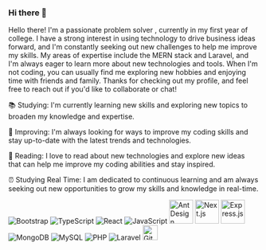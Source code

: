 ### Hi there 👋

<!DOCTYPE html>
<html>
<head>
	
	
</head>
<body>
Hello there! I'm a passionate problem solver , currently in my first year of college. I have a strong interest in using technology to drive business ideas forward, and I'm constantly seeking out new challenges to help me improve my skills. My areas of expertise include the MERN stack and Laravel, and I'm always eager to learn more about new technologies and tools. When I'm not coding, you can usually find me exploring new hobbies and enjoying time with friends and family. Thanks for checking out my profile, and feel free to reach out if you'd like to collaborate or chat!

📚 Studying: I'm currently learning new skills and exploring new topics to broaden my knowledge and expertise.

🚀 Improving: I'm always looking for ways to improve my coding skills and stay up-to-date with the latest trends and technologies.

📖 Reading: I love to read about new technologies and explore new ideas that can help me improve my coding abilities and stay inspired.

⏰ Studying Real Time: I am dedicated to continuous learning and am always seeking out new opportunities to grow my skills and knowledge in real-time.




<div class="img-container">
<img alt="Bootstrap" src="https://img.icons8.com/color/50/000000/bootstrap.png"/>
<!-- TypeScript -->
<img alt="TypeScript" src="https://img.icons8.com/color/48/000000/typescript.png"/>
<img alt="React" src="https://img.icons8.com/color/48/000000/react-native.png"/>

<!-- JavaScript -->
<img alt="JavaScript" src="https://img.icons8.com/color/48/000000/javascript.png"/>

<!-- Tailwind CSS -->



<!-- Ant Design -->
<img alt="Ant Design" src="https://gw.alipayobjects.com/zos/rmsportal/KDpgvguMpGfqaHPjicRK.svg" width="48" height="48"/>

<!-- Next.js -->
<img alt="Next.js" src="https://tse2.mm.bing.net/th?id=OIP.jUo0n1so2wgz9Rwu4WrRLgHaGI&pid=Api&P=0" width="48" height="48"/>

<!-- Express.js -->
<img alt="Express.js" src="https://camo.githubusercontent.com/235ffee87b3d9737a37c198d5c44a49ffc06cdbe9afa363c8892a41159040353/68747470733a2f2f63646e2e627574746572636d732e636f6d2f38616d38505a45435363446177516133334c7632"  width="48" height="48"/>

<!-- MongoDB -->
<img alt="MongoDB" src="https://img.icons8.com/color/48/000000/mongodb.png"/>

<!-- MySQL -->
<img alt="MySQL" src="https://img.icons8.com/color/48/000000/mysql-logo.png"/>

<!-- PHP -->
<img alt="PHP" src="https://img.icons8.com/officel/40/000000/php-logo.png"/>

<!-- Laravel -->
<img alt="Laravel" src="https://img.icons8.com/fluency/48/000000/laravel.png"/>
	



  <img src="https://img.icons8.com/color/48/000000/git.png" alt="Git Icon" height="30" width="30">







</div>



</body>
</html>





